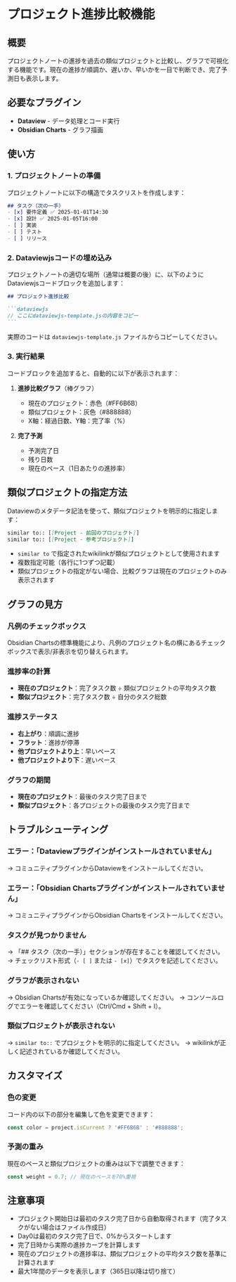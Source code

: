 # プロジェクト進捗比較機能

## 概要
プロジェクトノートの進捗を過去の類似プロジェクトと比較し、グラフで可視化する機能です。現在の進捗が順調か、遅いか、早いかを一目で判断でき、完了予測日も表示します。

## 必要なプラグイン
- **Dataview** - データ処理とコード実行
- **Obsidian Charts** - グラフ描画

## 使い方

### 1. プロジェクトノートの準備
プロジェクトノートに以下の構造でタスクリストを作成します：

```markdown
## タスク（次の一手）
- [x] 要件定義 ✅ 2025-01-01T14:30
- [x] 設計 ✅ 2025-01-05T16:00
- [ ] 実装
- [ ] テスト
- [ ] リリース
```

### 2. Dataviewjsコードの埋め込み
プロジェクトノートの適切な場所（通常は概要の後）に、以下のようにDataviewjsコードブロックを追加します：

````markdown
## プロジェクト進捗比較

```dataviewjs
// ここにdataviewjs-template.jsの内容をコピー
```
````

実際のコードは `dataviewjs-template.js` ファイルからコピーしてください。

### 3. 実行結果
コードブロックを追加すると、自動的に以下が表示されます：

1. **進捗比較グラフ**（棒グラフ）
   - 現在のプロジェクト：赤色（#FF6B6B）
   - 類似プロジェクト：灰色（#888888）
   - X軸：経過日数、Y軸：完了率（%）

2. **完了予測**
   - 予測完了日
   - 残り日数
   - 現在のペース（1日あたりの進捗率）

## 類似プロジェクトの指定方法

Dataviewのメタデータ記法を使って、類似プロジェクトを明示的に指定します：

```markdown
similar to:: [[Project - 前回のプロジェクト]]
similar to:: [[Project - 参考プロジェクト]]
```

- `similar to` で指定されたwikilinkが類似プロジェクトとして使用されます
- 複数指定可能（各行に1つずつ記載）
- 類似プロジェクトの指定がない場合、比較グラフは現在のプロジェクトのみ表示されます

## グラフの見方

### 凡例のチェックボックス
Obsidian Chartsの標準機能により、凡例のプロジェクト名の横にあるチェックボックスで表示/非表示を切り替えられます。

### 進捗率の計算
- **現在のプロジェクト**：完了タスク数 ÷ 類似プロジェクトの平均タスク数
- **類似プロジェクト**：完了タスク数 ÷ 自分のタスク総数

### 進捗ステータス
- **右上がり**：順調に進捗
- **フラット**：進捗が停滞
- **他プロジェクトより上**：早いペース
- **他プロジェクトより下**：遅いペース

### グラフの期間
- **現在のプロジェクト**：最後のタスク完了日まで
- **類似プロジェクト**：各プロジェクトの最後のタスク完了日まで

## トラブルシューティング

### エラー：「Dataviewプラグインがインストールされていません」
→ コミュニティプラグインからDataviewをインストールしてください。

### エラー：「Obsidian Chartsプラグインがインストールされていません」
→ コミュニティプラグインからObsidian Chartsをインストールしてください。

### タスクが見つかりません
→ 「## タスク（次の一手）」セクションが存在することを確認してください。
→ チェックリスト形式（`- [ ]` または `- [x]`）でタスクを記述してください。

### グラフが表示されない
→ Obsidian Chartsが有効になっているか確認してください。
→ コンソールログでエラーを確認してください（Ctrl/Cmd + Shift + I）。

### 類似プロジェクトが表示されない
→ `similar to::` でプロジェクトを明示的に指定してください。
→ wikilinkが正しく記述されているか確認してください。

## カスタマイズ

### 色の変更
コード内の以下の部分を編集して色を変更できます：
```javascript
const color = project.isCurrent ? '#FF6B6B' : '#888888';
```

### 予測の重み
現在のペースと類似プロジェクトの重みは以下で調整できます：
```javascript
const weight = 0.7; // 現在のペースを70%重視
```

## 注意事項
- プロジェクト開始日は最初のタスク完了日から自動取得されます（完了タスクがない場合はファイル作成日）
- Day0は最初のタスク完了日で、0%からスタートします
- 完了日時から実際の進捗カーブを計算します
- 現在のプロジェクトの進捗率は、類似プロジェクトの平均タスク数を基準に計算されます
- 最大1年間のデータを表示します（365日以降は切り捨て）